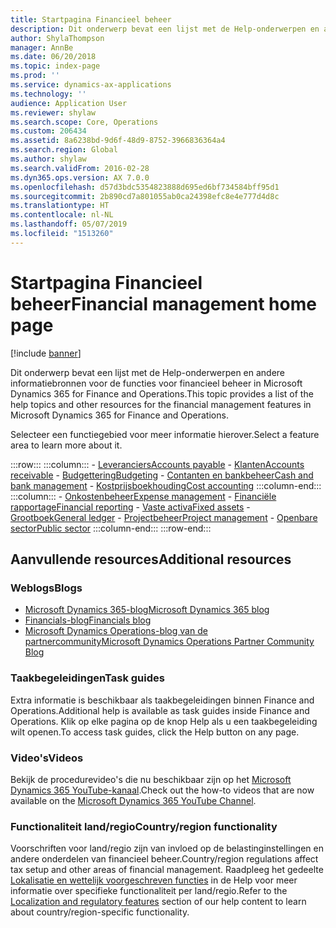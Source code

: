 ```yaml
---
title: Startpagina Financieel beheer
description: Dit onderwerp bevat een lijst met de Help-onderwerpen en andere informatiebronnen voor de functies voor financieel beheer in Microsoft Dynamics 365 for Finance and Operations.
author: ShylaThompson
manager: AnnBe
ms.date: 06/20/2018
ms.topic: index-page
ms.prod: ''
ms.service: dynamics-ax-applications
ms.technology: ''
audience: Application User
ms.reviewer: shylaw
ms.search.scope: Core, Operations
ms.custom: 206434
ms.assetid: 8a6238bd-9d6f-48d9-8752-3966836364a4
ms.search.region: Global
ms.author: shylaw
ms.search.validFrom: 2016-02-28
ms.dyn365.ops.version: AX 7.0.0
ms.openlocfilehash: d57d3bdc5354823888d695ed6bf734584bff95d1
ms.sourcegitcommit: 2b890cd7a801055ab0ca24398efc8e4e777d4d8c
ms.translationtype: HT
ms.contentlocale: nl-NL
ms.lasthandoff: 05/07/2019
ms.locfileid: "1513260"
---
```

# <a name="financial-management-home-page"></a><span data-ttu-id="a7cac-103">Startpagina Financieel beheer</span><span class="sxs-lookup"><span data-stu-id="a7cac-103">Financial management home page</span></span>

[!include [banner](includes/banner.md)]

<span data-ttu-id="a7cac-104">Dit onderwerp bevat een lijst met de Help-onderwerpen en andere informatiebronnen voor de functies voor financieel beheer in Microsoft Dynamics 365 for Finance and Operations.</span><span class="sxs-lookup"><span data-stu-id="a7cac-104">This topic provides a list of the help topics and other resources for the financial management features in Microsoft Dynamics 365 for Finance and Operations.</span></span> 

<span data-ttu-id="a7cac-105">Selecteer een functiegebied voor meer informatie hierover.</span><span class="sxs-lookup"><span data-stu-id="a7cac-105">Select a feature area to learn more about it.</span></span>

:::row:::
    :::column:::
        - [<span data-ttu-id="a7cac-106">Leveranciers</span><span class="sxs-lookup"><span data-stu-id="a7cac-106">Accounts payable</span></span>](accounts-payable/accounts-payable.md) 
        - [<span data-ttu-id="a7cac-107">Klanten</span><span class="sxs-lookup"><span data-stu-id="a7cac-107">Accounts receivable</span></span>](accounts-receivable/accounts-receivable.md)
        - [<span data-ttu-id="a7cac-108">Budgettering</span><span class="sxs-lookup"><span data-stu-id="a7cac-108">Budgeting</span></span>](budgeting/budgeting-overview.md) 
        - [<span data-ttu-id="a7cac-109">Contanten en bankbeheer</span><span class="sxs-lookup"><span data-stu-id="a7cac-109">Cash and bank management</span></span>](cash-bank-management/cash-bank-management.md)
        - [<span data-ttu-id="a7cac-110">Kostprijsboekhouding</span><span class="sxs-lookup"><span data-stu-id="a7cac-110">Cost accounting</span></span>](cost-accounting/cost-accounting-home-page.md)
    :::column-end:::
    :::column:::
        - [<span data-ttu-id="a7cac-111">Onkostenbeheer</span><span class="sxs-lookup"><span data-stu-id="a7cac-111">Expense management</span></span>](expense-management/expense-management.md)
        - [<span data-ttu-id="a7cac-112">Financiële rapportage</span><span class="sxs-lookup"><span data-stu-id="a7cac-112">Financial reporting</span></span>](../dev-itpro/analytics/financial-reporting-intro.md?toc=/fin-and-ops/toc.json)
        - [<span data-ttu-id="a7cac-113">Vaste activa</span><span class="sxs-lookup"><span data-stu-id="a7cac-113">Fixed assets</span></span>](fixed-assets/fixed-assets.md)
        - [<span data-ttu-id="a7cac-114">Grootboek</span><span class="sxs-lookup"><span data-stu-id="a7cac-114">General ledger</span></span>](general-ledger/general-ledger.md) 
        - [<span data-ttu-id="a7cac-115">Projectbeheer</span><span class="sxs-lookup"><span data-stu-id="a7cac-115">Project management</span></span>](project-management/overview-project-management-accounting.md)
        - [<span data-ttu-id="a7cac-116">Openbare sector</span><span class="sxs-lookup"><span data-stu-id="a7cac-116">Public sector</span></span>](public-sector/public-sector-functionality.md) 
    :::column-end:::
:::row-end:::


## <a name="additional-resources"></a><span data-ttu-id="a7cac-117">Aanvullende resources</span><span class="sxs-lookup"><span data-stu-id="a7cac-117">Additional resources</span></span>

### <a name="blogs"></a><span data-ttu-id="a7cac-118">Weblogs</span><span class="sxs-lookup"><span data-stu-id="a7cac-118">Blogs</span></span>

- [<span data-ttu-id="a7cac-119">Microsoft Dynamics 365-blog</span><span class="sxs-lookup"><span data-stu-id="a7cac-119">Microsoft Dynamics 365 blog</span></span>](https://community.dynamics.com/b/msftdynamicsblog?c=Enterprise)
- [<span data-ttu-id="a7cac-120">Financials-blog</span><span class="sxs-lookup"><span data-stu-id="a7cac-120">Financials blog</span></span>](https://community.dynamics.com/365/financeandoperations/b/financials) 
- [<span data-ttu-id="a7cac-121">Microsoft Dynamics Operations-blog van de partnercommunity</span><span class="sxs-lookup"><span data-stu-id="a7cac-121">Microsoft Dynamics Operations Partner Community Blog</span></span>](https://community.dynamics.com/partner/b/operationspartnercommunityblog)

### <a name="task-guides"></a><span data-ttu-id="a7cac-122">Taakbegeleidingen</span><span class="sxs-lookup"><span data-stu-id="a7cac-122">Task guides</span></span>
<span data-ttu-id="a7cac-123">Extra informatie is beschikbaar als taakbegeleidingen binnen Finance and Operations.</span><span class="sxs-lookup"><span data-stu-id="a7cac-123">Additional help is available as task guides inside Finance and Operations.</span></span> <span data-ttu-id="a7cac-124">Klik op elke pagina op de knop Help als u een taakbegeleiding wilt openen.</span><span class="sxs-lookup"><span data-stu-id="a7cac-124">To access task guides, click the Help button on any page.</span></span>

### <a name="videos"></a><span data-ttu-id="a7cac-125">Video's</span><span class="sxs-lookup"><span data-stu-id="a7cac-125">Videos</span></span>

<span data-ttu-id="a7cac-126">Bekijk de procedurevideo's die nu beschikbaar zijn op het [Microsoft Dynamics 365 YouTube-kanaal](https://www.youtube.com/channel/UCJGCg4rB3QSs8y_1FquelBQ).</span><span class="sxs-lookup"><span data-stu-id="a7cac-126">Check out the how-to videos that are now available on the [Microsoft Dynamics 365 YouTube Channel](https://www.youtube.com/channel/UCJGCg4rB3QSs8y_1FquelBQ).</span></span>

### <a name="countryregion-functionality"></a><span data-ttu-id="a7cac-127">Functionaliteit land/regio</span><span class="sxs-lookup"><span data-stu-id="a7cac-127">Country/region functionality</span></span>

<span data-ttu-id="a7cac-128">Voorschriften voor land/regio zijn van invloed op de belastinginstellingen en andere onderdelen van financieel beheer.</span><span class="sxs-lookup"><span data-stu-id="a7cac-128">Country/region regulations affect tax setup and other areas of financial management.</span></span> <span data-ttu-id="a7cac-129">Raadpleeg het gedeelte [Lokalisatie en wettelijk voorgeschreven functies](../dev-itpro/lcs-solutions/country-region.md?toc=/fin-and-ops/toc.json) in de Help voor meer informatie over specifieke functionaliteit per land/regio.</span><span class="sxs-lookup"><span data-stu-id="a7cac-129">Refer to the [Localization and regulatory features](../dev-itpro/lcs-solutions/country-region.md?toc=/fin-and-ops/toc.json) section of our help content to learn about country/region-specific functionality.</span></span>

